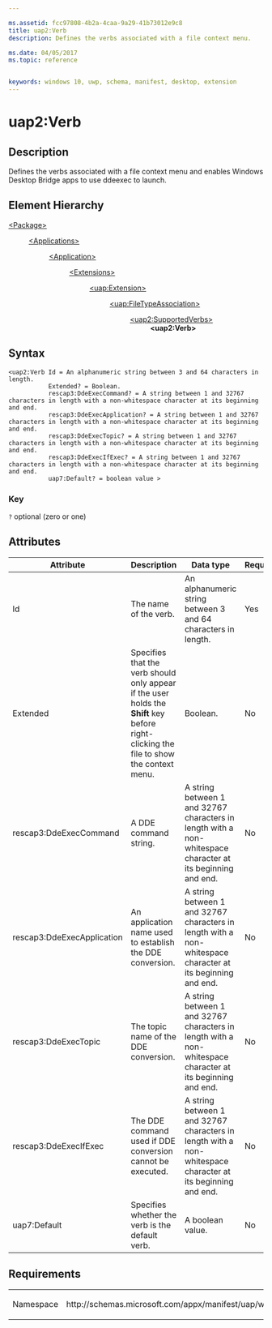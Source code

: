 ```yaml
---

ms.assetid: fcc97808-4b2a-4caa-9a29-41b73012e9c8
title: uap2:Verb
description: Defines the verbs associated with a file context menu.

ms.date: 04/05/2017
ms.topic: reference


keywords: windows 10, uwp, schema, manifest, desktop, extension 
---
```


# uap2:Verb

## Description
Defines the verbs associated with a file context menu and enables Windows Desktop Bridge apps to use ddeexec to launch.

## Element Hierarchy
<dl>
<dt><a href="element-package.md">&lt;Package&gt;</a></dt>
<dd>
<dl>
<dt><a href="element-applications.md">&lt;Applications&gt;</a></dt>
<dd>
<dl>
<dt><a href="element-application.md">&lt;Application&gt;</a></dt>
<dd>
<dl>
<dt><a href="element-1-extensions.md">&lt;Extensions&gt;</a></dt>
<dd>
<dl>
<dt><a href="element-uap-extension.md">&lt;uap:Extension&gt;</a></dt>
<dd>
<dl>
<dt><a href="element-uap-FileTypeAssociation.md">&lt;uap:FileTypeAssociation&gt;</a></dt>
<dd>
<dl>
<dt><a href="element-uap2-supportedverbs.md">&lt;uap2:SupportedVerbs&gt;</a></dt>
<dd><b>&lt;uap2:Verb&gt;</b></dd>
</dl>
</dd>
</dl>
</dd>
</dl>
</dd>
</dl>
</dd>
</dl>
</dd>
</dl>
</dd>
</dl>


## Syntax
```syntax
<uap2:Verb Id = An alphanumeric string between 3 and 64 characters in length.
           Extended? = Boolean.
           rescap3:DdeExecCommand? = A string between 1 and 32767 characters in length with a non-whitespace character at its beginning and end.
           rescap3:DdeExecApplication? = A string between 1 and 32767 characters in length with a non-whitespace character at its beginning and end.
           rescap3:DdeExecTopic? = A string between 1 and 32767 characters in length with a non-whitespace character at its beginning and end.
           rescap3:DdeExecIfExec? = A string between 1 and 32767 characters in length with a non-whitespace character at its beginning and end.
           uap7:Default? = boolean value >
```    

### Key
`?` optional (zero or one)

## Attributes
| Attribute | Description | Data type | Required |
|-----------|-------------|-----------|----------|
| Id | The name of the verb. | An alphanumeric string between 3 and 64 characters in length. | Yes |
| Extended | Specifies that the verb should only appear if the user holds the **Shift** key before right-clicking the file to show the context menu. | Boolean. | No |
| rescap3:DdeExecCommand | A DDE command string. | A string between 1 and 32767 characters in length with a non-whitespace character at its beginning and end. | No |
| rescap3:DdeExecApplication | An application name used to establish the DDE conversion. | A string between 1 and 32767 characters in length with a non-whitespace character at its beginning and end. | No |
| rescap3:DdeExecTopic | The topic name of the DDE conversion. | A string between 1 and 32767 characters in length with a non-whitespace character at its beginning and end. | No |
| rescap3:DdeExecIfExec | The DDE command used if DDE conversion cannot be executed. | A string between 1 and 32767 characters in length with a non-whitespace character at its beginning and end. | No |
| uap7:Default | Specifies whether the verb is the default verb. | A boolean value. | No |

## Requirements

<table>
<colgroup>
<col width="50%" />
<col width="50%" />
</colgroup>
<tbody>
<tr class="odd">
<td><p>Namespace</p></td>
<td><p>http://schemas.microsoft.com/appx/manifest/uap/windows10/2</p></td>
</tr>
</tbody>
</table>